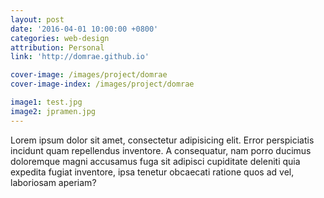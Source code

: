 ```yaml
---
layout: post
date: '2016-04-01 10:00:00 +0800'
categories: web-design 
attribution: Personal
link: 'http://domrae.github.io'

cover-image: /images/project/domrae
cover-image-index: /images/project/domrae

image1: test.jpg
image2: jpramen.jpg
---
```


Lorem ipsum dolor sit amet, consectetur adipisicing elit. Error perspiciatis incidunt quam repellendus inventore. A consequatur, nam porro ducimus doloremque magni accusamus fuga sit adipisci cupiditate deleniti quia expedita fugiat inventore, ipsa tenetur obcaecati ratione quos ad vel, laboriosam aperiam?